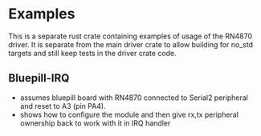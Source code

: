 # Examples

This is a separate rust crate containing examples of usage of the RN4870
driver. It is separate from the main driver crate to allow building for no_std
targets and still keep tests in the driver crate code.


## Bluepill-IRQ

- assumes bluepill board with RN4870 connected to Serial2 peripheral and reset to A3 (pin PA4).
- shows how to configure the module and then give rx,tx peripheral ownership back to work with it in IRQ handler

